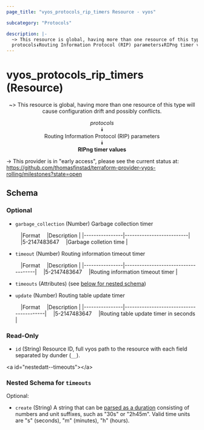 ```yaml
---
page_title: "vyos_protocols_rip_timers Resource - vyos"

subcategory: "Protocols"

description: |- 
  ~> This resource is global, having more than one resource of this type will cause configuration drift and possibly conflicts.
  protocols⯯Routing Information Protocol (RIP) parameters⯯RIPng timer values
---
```


# vyos_protocols_rip_timers (Resource)
<center>

~> This resource is global, having more than one resource of this type will cause configuration drift and possibly conflicts.

*protocols*  
⯯  
Routing Information Protocol (RIP) parameters  
⯯  
**RIPng timer values**


</center>

-> This provider is in "early access", please see the current status at: https://github.com/thomasfinstad/terraform-provider-vyos-rolling/milestones?state=open

## Schema

### Optional

- `garbage_collection` (Number) Garbage collection timer

    &emsp;|Format        &emsp;|Description             |
    |----------------|--------------------------|
    &emsp;|5-2147483647  &emsp;|Garbage colletion time  |
- `timeout` (Number) Routing information timeout timer

    &emsp;|Format        &emsp;|Description                        |
    |----------------|-------------------------------------|
    &emsp;|5-2147483647  &emsp;|Routing information timeout timer  |
- `timeouts` (Attributes) (see [below for nested schema](#nestedatt--timeouts))
- `update` (Number) Routing table update timer

    &emsp;|Format        &emsp;|Description                            |
    |----------------|-----------------------------------------|
    &emsp;|5-2147483647  &emsp;|Routing table update timer in seconds  |

### Read-Only

- `id` (String) Resource ID, full vyos path to the resource with each field separated by dunder (`__`).

&lt;a id=&#34;nestedatt--timeouts&#34;&gt;&lt;/a&gt;
### Nested Schema for `timeouts`

Optional:

- `create` (String) A string that can be [parsed as a duration](https://pkg.go.dev/time#ParseDuration) consisting of numbers and unit suffixes, such as &#34;30s&#34; or &#34;2h45m&#34;. Valid time units are &#34;s&#34; (seconds), &#34;m&#34; (minutes), &#34;h&#34; (hours).  
